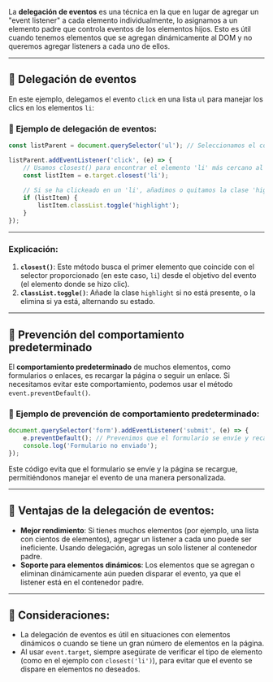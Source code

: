 

La **delegación de eventos** es una técnica en la que en lugar de agregar un "event listener" a cada elemento individualmente, lo asignamos a un elemento padre que controla eventos de los elementos hijos. Esto es útil cuando tenemos elementos que se agregan dinámicamente al DOM y no queremos agregar listeners a cada uno de ellos.

---

## 🔹 Delegación de eventos

En este ejemplo, delegamos el evento `click` en una lista `ul` para manejar los clics en los elementos `li`:

### 📌 Ejemplo de delegación de eventos:
```javascript
const listParent = document.querySelector('ul'); // Seleccionamos el contenedor de la lista

listParent.addEventListener('click', (e) => {
    // Usamos closest() para encontrar el elemento 'li' más cercano al punto donde se hizo clic
    const listItem = e.target.closest('li'); 
    
    // Si se ha clickeado en un 'li', añadimos o quitamos la clase 'highlight'
    if (listItem) {
        listItem.classList.toggle('highlight'); 
    }
});
```

---

### Explicación:
1. **`closest()`**: Este método busca el primer elemento que coincide con el selector proporcionado (en este caso, `li`) desde el objetivo del evento (el elemento donde se hizo clic).
2. **`classList.toggle()`**: Añade la clase `highlight` si no está presente, o la elimina si ya está, alternando su estado.

---

## 🔹 Prevención del comportamiento predeterminado

El **comportamiento predeterminado** de muchos elementos, como formularios o enlaces, es recargar la página o seguir un enlace. Si necesitamos evitar este comportamiento, podemos usar el método `event.preventDefault()`.

### 📌 Ejemplo de prevención de comportamiento predeterminado:

```javascript
document.querySelector('form').addEventListener('submit', (e) => {
    e.preventDefault(); // Prevenimos que el formulario se envíe y recargue la página
    console.log('Formulario no enviado');
});
```

Este código evita que el formulario se envíe y la página se recargue, permitiéndonos manejar el evento de una manera personalizada.

---

## 🔹 Ventajas de la delegación de eventos:
- **Mejor rendimiento**: Si tienes muchos elementos (por ejemplo, una lista con cientos de elementos), agregar un listener a cada uno puede ser ineficiente. Usando delegación, agregas un solo listener al contenedor padre.
- **Soporte para elementos dinámicos**: Los elementos que se agregan o eliminan dinámicamente aún pueden disparar el evento, ya que el listener está en el contenedor padre.

---

## 🔹 Consideraciones:
- La delegación de eventos es útil en situaciones con elementos dinámicos o cuando se tiene un gran número de elementos en la página.
- Al usar `event.target`, siempre asegúrate de verificar el tipo de elemento (como en el ejemplo con `closest('li')`), para evitar que el evento se dispare en elementos no deseados.

